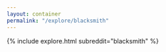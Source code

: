 ```yaml
---
layout: container
permalink: "/explore/blacksmith"
---
```


<link rel="stylesheet" type="text/css" href="/static/css/explore.css">
{% include explore.html subreddit="blacksmith" %}
